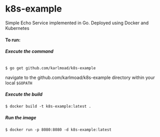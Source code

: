 # k8s-example

Simple Echo Service implemented in Go.  Deployed using Docker and Kubernetes

#### To run:

##### Execute the command

```shell

$ go get github.com/karlmoad/k8s-example

```

navigate to the github.com/karlmoad/k8s-example directory within your local `$GOPATH`

##### Execute the build

```shell
$ docker build -t k8s-example:latest .
```

##### Run the image

```shell
$ docker run -p 8080:8080 -d k8s-example:latest

```